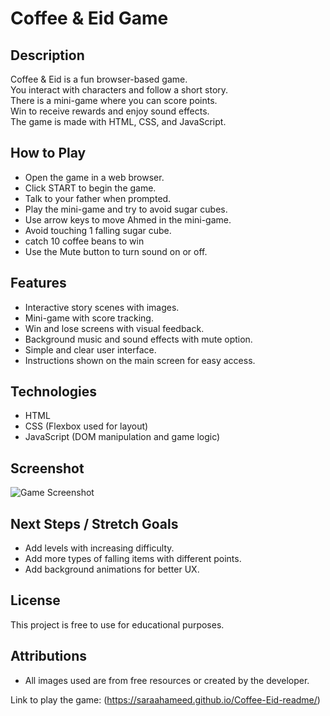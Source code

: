 # Coffee & Eid Game

## Description
Coffee & Eid is a fun browser-based game.  
You interact with characters and follow a short story.  
There is a mini-game where you can score points.  
Win to receive rewards and enjoy sound effects.  
The game is made with HTML, CSS, and JavaScript.

## How to Play
- Open the game in a web browser.  
- Click START to begin the game.  
- Talk to your father when prompted.  
- Play the mini-game and try to avoid sugar cubes.
- Use arrow keys to move Ahmed in the mini-game.    
- Avoid touching 1 falling sugar cube.  
- catch 10 coffee beans to win
- Use the Mute button to turn sound on or off.

## Features
- Interactive story scenes with images.  
- Mini-game with score tracking.  
- Win and lose screens with visual feedback.  
- Background music and sound effects with mute option.  
- Simple and clear user interface.  
- Instructions shown on the main screen for easy access.

## Technologies
- HTML  
- CSS (Flexbox used for layout)  
- JavaScript (DOM manipulation and game logic)  

## Screenshot
![Game Screenshot](assets/pictures/screenshot.png)

## Next Steps / Stretch Goals
- Add levels with increasing difficulty.  
- Add more types of falling items with different points.  
- Add background animations for better UX.

## License
This project is free to use for educational purposes.

## Attributions
- All images used are from free resources or created by the developer.

Link to play the game: (https://saraahameed.github.io/Coffee-Eid-readme/)

